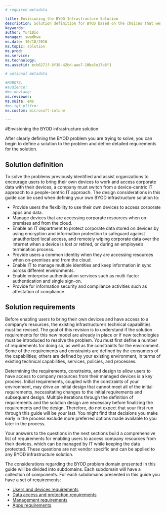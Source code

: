 ```yaml
---
# required metadata

title: Envisioning the BYOD Infrastructure Solution
description: Solution definition for BYOD based on the choices that were made during the designing process.
keywords:
author: YuriDio
manager: swadhwa
ms.date: 10/18/2016
ms.topic: solution
ms.prod:
ms.service: 
ms.technology:
ms.assetid: ecb6271f-8f38-42bd-aae7-10ba5e17a5f1

# optional metadata

#ROBOTS:
#audience:
#ms.devlang:
ms.reviewer: 
ms.suite: ems
#ms.tgt_pltfrm:
ms.custom: microsoft-intune

---
```


#Envisioning the BYOD infrastructure solution

After clearly defining the BYOD problem you are trying to solve, you can begin to define a solution to the problem and define detailed requirements for the solution.

## Solution definition

To solve the problems previously identified and assist organizations to encourage users to bring their own devices to work and access corporate data with their devices, a company must switch from a device-centric IT approach to a people-centric IT approach. The design considerations in this guide can be used when defining your own BYOD infrastructure solution to: 

- Provide users the flexibility to use their own devices to access corporate apps and data.
- Manage devices that are accessing corporate resources when on-premises and from the cloud.
- Enable an IT department to protect corporate data stored on devices by using encryption and information protection to safeguard against unauthorized local access, and remotely wiping corporate data over the Internet when a device is lost or retired, or during an employee’s termination process.
- Provide users a common identity when they are accessing resources when on-premises and from the cloud.
- Enable IT to manage multiple identities and keep information in sync across different environments.
- Enable enterprise authentication services such as multi-factor authentication and single sign-on.
- Provide for information security and compliance activities such as attestation of compliance.

## Solution requirements

Before enabling users to bring their own devices and have access to a company’s resources, the existing infrastructure’s technical capabilities must be revised. The goal of this revision is to understand if the solution requirements for this new model are already in place or if new technologies must be introduced to resolve the problem. You must first define a number of requirements for doing so, as well as the constraints for the environment. Some of the requirements and constraints are defined by the consumers of the capabilities; others are defined by your existing environment, in terms of existing technical capabilities, services, policies, and processes.

Determining the requirements, constraints, and design to allow users to have access to company resources from their managed devices is a key process. Initial requirements, coupled with the constraints of your environment, may drive an initial design that cannot meet all of the initial requirements, necessitating changes to the initial requirements and subsequent design. Multiple iterations through the definition of requirements and the solution design are necessary before finalizing the requirements and the design. Therefore, do not expect that your first run through this guide will be your last. You might find that decisions you make early in the process exclude more preferred options made available to you later in the process.

Your answers to the questions in the next sections build a comprehensive list of requirements for enabling users to access company resources from their devices, which can be managed by IT while keeping the data protected. These questions are not vendor specific and can be applied to any BYOD infrastructure solution.

The considerations regarding the BYOD problem domain presented in this guide will be divided into subdomains. Each subdomain will have a collection of components. For each subdomains presented in this guide you have a set of requirements:

- [Users and devices requirements](byod-user-device-reqs.md)
- [Data access and protection requirements](byod-data-access-protection-reqs.md)
- [Management requirements](byod-management-reqs.md)
- [Apps requirements](byod-app-reqs.md)

